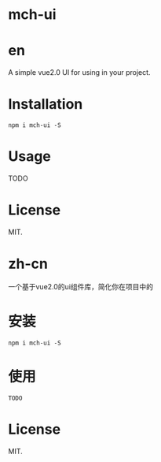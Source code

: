 #   mch-ui

#   en

A simple vue2.0 UI  for using in your project.

#   Installation

    npm i mch-ui -S

#   Usage

TODO

#   License
MIT.


#   zh-cn

一个基于vue2.0的ui组件库，简化你在项目中的

#   安装

    npm i mch-ui -S

#   使用

    TODO

#   License
MIT.